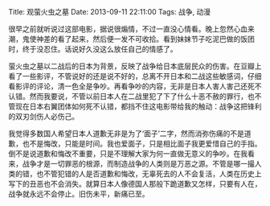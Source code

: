 Title: 观萤火虫之墓
Date: 2013-09-11 22:11:00
Tags: 战争, 动漫

很早之前就听说过这部电影，据说很煽情，不过一直没心情看。晚上忽然心血来潮，鬼使神差的看了起来，然后便一发不可收拾。看到妹妹节子吃泥巴做的饭团时，终于没忍住。话说好久没这么放任自己的情感了。

萤火虫之墓以二战后的日本为背景，反映了战争给日本底层民众的伤害。在豆瓣上看了一些影评，不管说好的还是说不好的，总离不开日本和二战这些敏感词，仔细看影评的评论，清一色全是争吵。再看争吵的内容，无非是日本人害人害己还死不认错。然而我要说，不管以前日本人在二战里犯了下了什么十恶不赦的罪行，也不管现在日本右翼团体如何死不认错，都挡不住这电影带给我的触动：战争这把锋利的双刃剑伤人必伤己。

我觉得多数国人希望日本人道歉无非是为了‘面子’二字，然而消弥伤痛的不是道歉，也不是悔改，只能是时间。我也爱面子，只是相比面子我更爱惜自己的手指。倒不是说道歉和悔改不重要，只是不理解大家为何一直做无意义的争吵。在我看来，战争才是一切罪恶的根源，而制造战争的人类则是万恶之源。不管是哪一撮人类的错，也不管犯错的人是否道歉和悔改，无辜死去的人不会复活，人类在历史上写下的丑恶也不会消失。就算日本人像德国人那般下跪道歉又怎样，只要有人在，战争就永远不会停止。旧伤未平，新痛已至。
